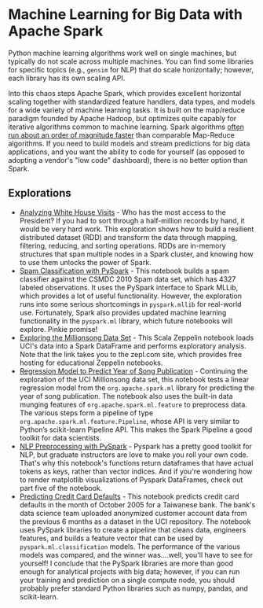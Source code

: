 # Machine Learning for Big Data with Apache Spark
Python machine learning algorithms work well on single machines, but typically do not scale across multiple machines. You can find some libraries for specific topics (e.g., `gensim` for NLP) that do scale horizontally; however, each library has its own scaling API. 

Into this chaos steps Apache Spark, which provides excellent horizontal scaling together with standardized feature handlers, data types, and models for a wide variety of machine learning tasks. It is built on the map/reduce paradigm founded by Apache Hadoop, but optimizes quite capably for iterative algorithms common to machine learning. Spark algorithms [often run about an order of magnitude faster](https://en.wikipedia.org/wiki/Apache_Spark) than comparable Map-Reduce algorithms. If you need to build models and stream predictions for big data applications, and you want the ability to code for yourself (as opposed to adopting a vendor's "low code" dashboard), there is no better option than Spark.

## Explorations
+ [Analyzing White House Visits](./Top_Whitehouse_Visitors_SPARK.ipynb) - Who has the most access to the President? If you had to sort through a half-million records by hand, it would be very hard work. This exploration shows how to build a resilient distributed dataset (RDD) and transform the data through mapping, filtering, reducing, and sorting operations. RDDs are in-memory structures that span multiple nodes in a Spark cluster, and knowing how to use them unlocks the power of Spark.
+ [Spam Classification with PySpark](./SpamClassifier_SPARK.ipynb) - This notebook builds a spam classifier against the CSMDC 2010 Spam data set, which has 4327 labeled observations. It uses the PySpark interface to Spark MLLib, which provides a lot of useful functionality. However, the exploration runs into some serious shortcomings in `pyspark.mllib` for real-world use. Fortunately, Spark also provides updated machine learning functionality in the `pyspark.ml` library, which future notebooks will explore. Pinkie promise!
+ [Exploring the Millionsong Data Set](https://www.zepl.com/viewer/notebooks/bm90ZTovL2NocmlzZmFsdGVyLzRhNDRlOGJlMGE3MjQzNjc4MGVmYmMwNWYyMTBlNjBhL25vdGUuanNvbg) - This Scala Zeppelin notebook loads UCI's data into a Spark DataFrame and performs exploratory analysis. Note that the link takes you to the zepl.com site, which provides free hosting for educational Zeppelin notebooks.
+ [Regression Model to Predict Year of Song Publication](https://www.zepl.com/viewer/notebooks/bm90ZTovL2NocmlzZmFsdGVyL2FmODNjMjNjNjc3ZjRjYjFiYjk4NjBkNTIzNjg5Y2Q1L25vdGUuanNvbg) - Continuing the exploration of the UCI Millionsong data set, this notebook tests a linear regression model from the `org.apache.spark.ml` library for predicting the year of song publication. The notebook also uses the built-in data munging features of `org.apache.spark.ml.feature` to preprocess data. The various steps form a pipeline of type `org.apache.spark.ml.feature.Pipeline`, whose API is very similar to Python’s scikit-learn Pipeline API. This makes the Spark Pipeline a good toolkit for data scientists.
+ [NLP Preprocessing with PySpark](https://github.com/chrisfalter/DataScience/blob/master/ML_Spark/ProductData.ipynb) - Pyspark has a pretty good toolkit for NLP, but graduate instructors are love to make you roll your own code. That's why this notebook's functions return dataframes that have actual tokens as keys, rather than vector indices. And if you're wondering how to render matplotlib visualizations of Pyspark DataFrames, check out part five of the notebook.
+ [Predicting Credit Card Defaults](./PredictingDefault.ipynb) - This notebook predicts credit card defaults in the month of October 2005 for a Taiwanese bank. The bank's data science team uploaded anonymized customer account data from the previous 6 months as a dataset in the UCI repository. The notebook uses PySpark libraries to create a pipeline that cleans data, engineers features, and builds a feature vector that can be used by `pyspark.ml.classification` models. The performance of the various models was compared, and the winner was....well, you'll have to see for yourself! I conclude that the PySpark libraries are more than good enough for analytical projects with big data; however, if you can run your training and prediction on a single compute node, you should probably prefer standard Python libraries such as numpy, pandas, and scikit-learn.
